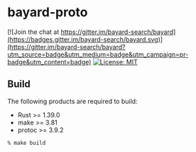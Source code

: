 # bayard-proto

[![Join the chat at https://gitter.im/bayard-search/bayard](https://badges.gitter.im/bayard-search/bayard.svg)](https://gitter.im/bayard-search/bayard?utm_source=badge&utm_medium=badge&utm_campaign=pr-badge&utm_content=badge)
[![License: MIT](https://img.shields.io/badge/License-MIT-yellow.svg)](https://opensource.org/licenses/MIT)

## Build

The following products are required to build:

- Rust >= 1.39.0
- make >= 3.81
- protoc >= 3.9.2

```
% make build
```
